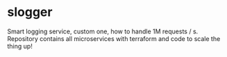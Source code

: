 # slogger
Smart logging service, custom one, how to handle 1M requests / s.
Repository contains all microservices with terraform and code to scale the thing up!
